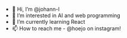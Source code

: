 - 👋 Hi, I’m @johann-l
- 👀 I’m interested in AI and web programming
- 🌱 I’m currently learning React
- 📫 How to reach me - @hoejo on instagram!

<!---
johann-l/johann-l is a ✨ special ✨ repository because its `README.md` (this file) appears on your GitHub profile.
You can click the Preview link to take a look at your changes.
--->
